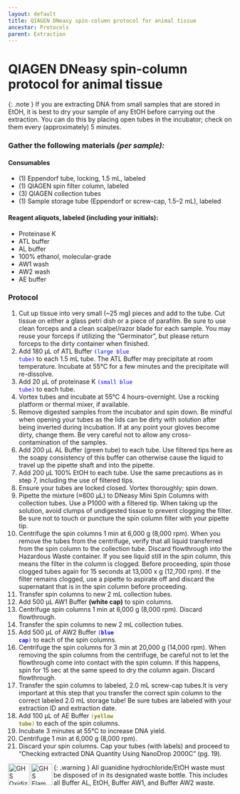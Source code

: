 ```yaml
---
layout: default
title: QIAGEN DNeasy spin-column protocol for animal tissue
ancestor: Protocols
parent: Extraction
---
```


# QIAGEN DNeasy spin-column protocol for animal tissue

{: .note }
If you are extracting DNA from small samples that are stored in EtOH, it is best to dry your sample of any EtOH before carrying out the extraction. You can do this by placing open tubes in the incubator; check on them every (approximately) 5 minutes.

### Gather the following materials _(per sample):_

#### Consumables
- (1) Eppendorf tube, locking, 1.5 mL, labeled
- (1) QIAGEN spin filter column, labeled
- (3) QIAGEN collection tubes
- (1) Sample storage tube (Eppendorf or screw-cap, 1.5–2 mL), labeled
#### Reagent aliquots, labeled (including your initials):
- Proteinase K
- ATL buffer
- AL buffer
- 100% ethanol, molecular-grade
- AW1 wash
- AW2 wash
- AE buffer

### Protocol

1. Cut up tissue into very small (~25 mg) pieces and add to the tube.
    Cut tissue on either a glass petri dish or a piece of parafilm. Be sure to use clean forceps and a clean scalpel/razor blade for each sample. You may reuse your forceps if utilizing the “Germinator”, but please return forceps to the dirty container when finished.
2. Add 180 µL of ATL Buffer <code style="color : blue">(large blue tube)</code> to each 1.5 mL tube.
    The ATL Buffer may precipitate at room temperature. Incubate at 55°C for a few minutes and the precipitate will re-dissolve.
3. Add 20 µL of proteinase K <code style="color : blue">(small blue tube)</code> to each tube.
4. Vortex tubes and incubate at 55°C 4 hours–overnight. Use a rocking platform or thermal mixer, if available.
5. Remove digested samples from the incubator and spin down. 
    Be mindful when opening your tubes as the lids can be dirty with solution after being inverted during incubation. If at any point your gloves become dirty, change them.  Be very careful not to allow any cross-contamination of the samples.
6. Add 200 µL AL Buffer (green tube) to each tube. Use filtered tips here as the soapy consistency of this buffer can otherwise cause the liquid to travel up the pipette shaft and into the pipette.
7. Add 200 µL 100% EtOH to each tube. Use the same precautions as in step 7, including the use of filtered tips.
8. Ensure your tubes are locked closed. Vortex thoroughly; spin down.
9. Pipette the mixture (≈600 µL) to DNeasy Mini Spin Columns with collection tubes. 
    Use a P1000 with a filtered tip. When taking up the solution, avoid clumps of undigested tissue to prevent clogging the filter. Be sure not to touch or puncture the spin column filter with your pipette tip.
10. Centrifuge the spin columns 1 min at 6,000 g (8,000 rpm). When you remove the tubes from the centrifuge, verify that all liquid transferred from the spin column to the collection tube. Discard flowthrough into the Hazardous Waste container. If you see liquid still in the spin column, this means the filter in the column is clogged. Before proceeding, spin those clogged tubes again for 15 seconds at 13,000 x g (12,700 rpm). If the filter remains clogged, use a pipette to aspirate off and discard the supernatant that is in the spin column before proceeding.
11. Transfer spin columns to new 2 mL collection tubes.
12. Add 500 µL AW1 Buffer **(white cap)** to spin columns.
13. Centrifuge spin columns 1 min at 6,000 g (8,000 rpm). Discard flowthrough.
14. Transfer the spin columns to new 2 mL collection tubes.
15. Add 500 µL of AW2 Buffer <code style="color : blue">(**blue cap**)</code> to each of the spin columns.
16. Centrifuge the spin columns for 3 min at 20,000 g (14,000 rpm). When removing the spin columns from the centrifuge, be careful not to let the flowthrough come into contact with the spin column. If this happens, spin for 15 sec at the same speed to dry the column again. Discard flowthrough.
17. Transfer the spin columns to labeled, 2.0 mL screw-cap tubes.It is very important at this step that you transfer the correct spin column to the correct labeled 2.0 mL storage tube! Be sure tubes are labeled with your extraction ID and extraction date.
18. Add 100 µL of AE Buffer <code style="color : olive">(**yellow tube**)</code> to each of the spin columns.
19. Incubate 3 minutes at 55°C to increase DNA yield.
20. Centrifuge 1 min at 6,000 g (8,000 rpm).
21. Discard your spin columns. Cap your tubes (with labels) and proceed to “Checking extracted DNA Quantity Using NanoDrop 2000C” (pg. 19).

{: .warning }
<img src='https://github.com/CCG-CAS/gh-pages/blob/main/assets/GHS-oxidizing.png?raw=true'
    alt="GHS Oxidizing" 
    width='48'
    align='left'>
<img src='https://github.com/CCG-CAS/gh-pages/blob/main/assets/GHS-flammable.png?raw=true'
    alt='GHS Flammable'
    width="48"
    align='left'>
All guanidine hydrochloride/EtOH waste must be disposed of in its designated waste bottle. This includes all Buffer AL, EtOH, Buffer AW1, and Buffer AW2 waste.



